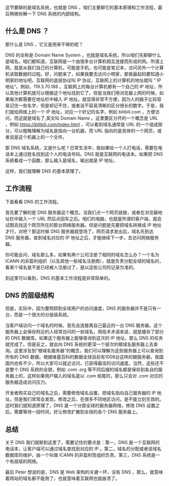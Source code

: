 这节要聊的是域名系统，也就是 DNS ，咱们主要聊它的基本原理和工作流程，最后稍微拆解一下 DNS 系统的内部结构。

## 什么是 DNS ？

那什么是 DNS ，它又是用来干嘛的呢？

DNS 的全称是 Domain Name System ，也就是域名系统，所以咱们先聊聊什么是域名。咱们都知道，互联网是一个由很多台计算机相互连接而形成的网。所谓上网，就是从我们自己的计算机，可能是手机，也可能是笔记本，访问另外一个计算机读取数据的过程。好，问题来了，如果我要去访问小明家，那我最起码要知道小明家的地址吧。互联网的底层协议叫 IP 协议，互联网上的计算机的地址就叫 ” IP 地址“。例如，119.3.70.188 。互联网上的每台计算机都有一个自己的 IP 地址，所以其他计算机就可以根据这个地址找到它了。但是当我们用浏览器上网的时候，如果每次都需要在地址栏中输入 IP 地址，就显得非常不方便，因为人的脑子比较容易记住一些名字，但是却记不住，或者说不容易清晰的区分很长的数字。于是，我们就给网络上的一个 IP 地址，对应一个好记的名字，例如 bilibili.com ，方便访问，而这就是域名了,英文叫 Domain Name 。这里要区分开的一个概念是 URL ，例如 https://bilibili.com/index.html ，可以看到域名通常是 URL 的一个组成部分，可以粗略理解为域名是指向一台机器，而 URL 指向的是具体的一个网页，或者说是这个机器上的一个文件。

那 DNS 域名系统，又是什么呢？日常生活中，我如果给一个人打电话，需要在电话本上通过姓名找到这个人的电话号码。DNS 就是互联网的电话本。如果把 DNS 系统看成一个函数，那么输入是域名，输出就是 IP 地址。

这样，我们就理解 DNS 的基本原理了。

## 工作流程

下面看看 DNS 的工作流程。

首先要了解的是 DNS 服务器这个概念。当我们点一个网页链接，或者在浏览器地址栏中输入一个 URL 然后点回车之后。咱们的电脑，也就是所谓的客户端，就会试图去找这个网页所在的那台网络服务器。但是问题是先要把域名转换成 IP 地址才行，对吧？那这时候 DNS 服务器就登场了，网页请求发出后，域名先到达 DNS 服务器，查到域名对应的 IP 地址之后，才能继续下一步，去访问网络服务器。

你可能会问，域名那么多，如果有两个公司注册了相同的域名怎么办？一个名为 ICANN 的非盈利组织（以及其他一些域名注册商），就是负责分配全球的域名的，看某个域名是不是已经被人注册过了，是以这些公司的记录为准的。

到这里可以看到，DNS 的基本工作流程是非常简单的。

## DNS 的层级结构

但是，实际中，因为要照顾到全球用户的访问速度，DNS 的服务器并不是只有一台，而是一个很大的分层级系统。

当客户端访问一个域名的时候，首先会连接离自己最近的一台 DNS 服务器。这个服务器上会保存附近的人经常访问的一些域名，用技术术语来说，就是缓存了部分的 DNS 数据库。如果这个服务器上能够查询到这次的 IP 地址，那么 DNS 的任务就完成了。但是反之，就会向 DNS 系统的更深一个层次的根域名服务器上去查询。这里涉及到”根域名服务器“的概念，我们可以理解为这些服务器上可以查询到所有的 DNS 数据。根据维基百科的数据全球目前有1008台这样的跟服务器，我国国内也有不少，所以大家可以就近访问，已获得最佳的访问速度。当然，这些还不是整个 DNS 系统的全貌，例如 .com .org 等不同后缀的域名都是保存到各自的服务器上的，这样如果用户输入的域名是以 .com 结尾的，那么只会对 .com 对应的服务器造成访问压力。

开发者购买自己的域名之后，需要修改域名设置，把域名指向自己服务器的 IP 地址。但是我们常常会发现，修改之后，在很多不同地区访问，是不能立刻生效的。这时我们就知道原理了，DNS 是一个分部全球的服务器网络，修改 DNS 设置之后，需要等待一段时间，好让修改扩散到全球的各个 DNS 服务器上。

## 总结

关于 DNS 我们就聊到这里了。需要记住的要点是：第一，DNS 是一个互联网的电话本，让客户端可以通过域名查找到对应的 IP 。第二，域名的分配或者说域名数据库的维护，由一个叫做 ICANN 的非盈利性组织负责。第三，DNS 系统是一个有层级的网络。

最后 Peter 想说的是，DNS 是 Web 架构的关键一环，没有 DNS ，那么，就意味着网站的域名都不能用了，也就意味着互联网也就崩溃了。
